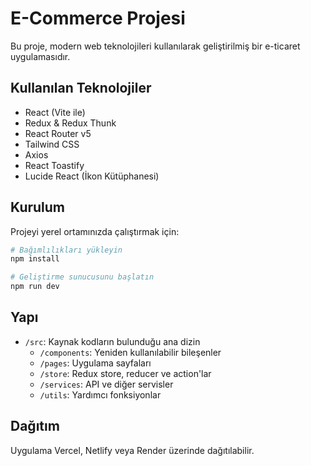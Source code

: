 # E-Commerce Projesi

Bu proje, modern web teknolojileri kullanılarak geliştirilmiş bir e-ticaret uygulamasıdır.

## Kullanılan Teknolojiler

- React (Vite ile)
- Redux & Redux Thunk
- React Router v5
- Tailwind CSS
- Axios
- React Toastify
- Lucide React (İkon Kütüphanesi)

## Kurulum

Projeyi yerel ortamınızda çalıştırmak için:

```bash
# Bağımlılıkları yükleyin
npm install

# Geliştirme sunucusunu başlatın
npm run dev
```

## Yapı

- `/src`: Kaynak kodların bulunduğu ana dizin
  - `/components`: Yeniden kullanılabilir bileşenler
  - `/pages`: Uygulama sayfaları
  - `/store`: Redux store, reducer ve action'lar
  - `/services`: API ve diğer servisler
  - `/utils`: Yardımcı fonksiyonlar

## Dağıtım

Uygulama Vercel, Netlify veya Render üzerinde dağıtılabilir.